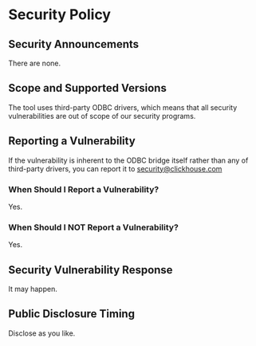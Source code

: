 # Security Policy

## Security Announcements

There are none.

## Scope and Supported Versions

The tool uses third-party ODBC drivers, which means that all security vulnerabilities are out of scope of our security programs.

## Reporting a Vulnerability

If the vulnerability is inherent to the ODBC bridge itself rather than any of third-party drivers, you can report it to security@clickhouse.com

### When Should I Report a Vulnerability?

Yes.

### When Should I NOT Report a Vulnerability?

Yes.

## Security Vulnerability Response

It may happen.

## Public Disclosure Timing

Disclose as you like.
